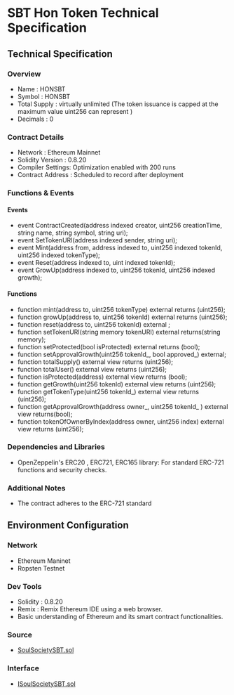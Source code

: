 # SBT Hon Token Technical Specification

## Technical Specification
### Overview
* Name : HONSBT
* Symbol : HONSBT
* Total Supply : virtually unlimited (The token issuance is capped at the maximum value uint256 can represent )
* Decimals : 0

### Contract Details
* Network : Ethereum Mainnet
* Solidity Version : 0.8.20
* Compiler Settings: Optimization enabled with 200 runs
* Contract Address : Scheduled to record after deployment

### Functions & Events
#### Events
* event ContractCreated(address indexed creator, uint256 creationTime, string name, string symbol, string uri);
* event SetTokenURI(address indexed sender, string uri);
* event Mint(address from, address indexed to, uint256 indexed tokenId, uint256 indexed tokenType);
* event Reset(address indexed to, uint indexed tokenId);
* event GrowUp(address indexed to, uint256 tokenId, uint256 indexed growth);
#### Functions
* function mint(address to, uint256 tokenType) external returns (uint256);
* function growUp(address to, uint256 tokenId) external returns (uint256);
* function reset(address to, uint256 tokenId) external ; 
* function setTokenURI(string memory tokenURI) external returns(string memory);
* function setProtected(bool isProtected) external returns (bool);
* function setApprovalGrowth(uint256 tokenId_, bool approved_) external;
* function totalSupply() external view returns (uint256);
* function totalUser() external view  returns (uint256);
* function isProtected(address) external view returns (bool);
* function getGrowth(uint256 tokenId) external view returns (uint256);
* function getTokenType(uint256 tokenId_) external view returns (uint256);
* function getApprovalGrowth(address owner_, uint256 tokenId_ ) external view returns(bool);
* function tokenOfOwnerByIndex(address owner, uint256 index) external view returns (uint256);

### Dependencies and Libraries
* OpenZeppelin's ERC20 , ERC721, ERC165 library: For standard ERC-721 functions and security checks.

### Additional Notes
* The contract adheres to the ERC-721 standard

## Environment Configuration

### Network
* Ethereum Maninet
* Ropsten Testnet

### Dev Tools
* Solidity : 0.8.20
* Remix :  Remix Ethereum IDE using a web browser.
* Basic understanding of Ethereum and its smart contract functionalities.

### Source
* [SoulSocietySBT.sol](https://github.com/SoulSocietyDev/soulsociety-sbt-contract/blob/master/v2/contracts/SoulSocietySBT.sol)

### Interface
* [ISoulSocietySBT.sol](https://github.com/SoulSocietyDev/soulsociety-sbt-contract/blob/master/v2/contracts/interfaces/ISoulSocietySBT.sol)
